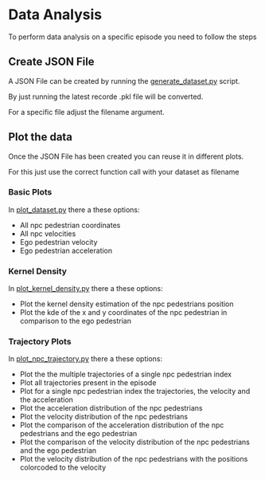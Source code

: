 # Data Analysis

To perform data analysis on a specific episode you need to follow the steps

## Create JSON File

A JSON File can be created by running the [generate_dataset.py](../robot_sf/data_analysis/generate_dataset.py) script.

By just running the latest recorde .pkl file will be converted.

For a specific file adjust the filename argument.

## Plot the data

Once the JSON File has been created you can reuse it in different plots.

For this just use the correct function call with your dataset as filename

### Basic Plots

In [plot_dataset.py](../robot_sf/data_analysis/plot_dataset.py) there a these options:

- All npc pedestrian coordinates
- All npc velocities
- Ego pedestrian velocity
- Ego pedestrian acceleration

### Kernel Density

In [plot_kernel_density.py](../robot_sf/data_analysis/plot_kernel_density.py) there a these options:

- Plot the kernel density estimation of the npc pedestrians position
- Plot the kde of the x and y coordinates of the npc pedestrian in comparison to the ego pedestrian

### Trajectory Plots

In [plot_npc_trajectory.py](../robot_sf/data_analysis/plot_npc_trajectory.py) there a these options:

- Plot the the multiple trajectories of a single npc pedestrian index
- Plot all trajectories present in the episode
- Plot for a single npc pedestrian index the trajectories, the velocity and the acceleration
- Plot the acceleration distribution of the npc pedestrians
- Plot the velocity distribution of the npc pedestrians
- Plot the comparison of the acceleration distribution of the npc pedestrians and the ego pedestrian
- Plot the comparison of the velocity distribution of the npc pedestrians and the ego pedestrian
- Plot the velocity distribution of the npc pedestrians with the positions colorcoded to the velocity
